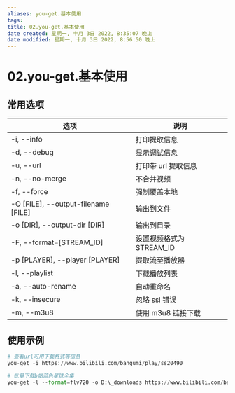 ```yaml
---
aliases: you-get.基本使用
tags: 
title: 02.you-get.基本使用
date created: 星期一, 十月 3日 2022, 8:35:07 晚上
date modified: 星期一, 十月 3日 2022, 8:56:50 晚上
---
```


# 02.you-get.基本使用

## 常用选项

| 选项                                | 说明                    |
| ----------------------------------- | ----------------------- |
| -i, --info                          | 打印提取信息            |
| -d, --debug                         | 显示调试信息            |
| -u, --url                           | 打印带 url 提取信息     |
| -n, --no-merge                      | 不合并视频              |
| -f, --force                         | 强制覆盖本地            |
| -O [FILE], --output-filename [FILE] | 输出到文件              |
| -o [DIR], --output-dir [DIR]        | 输出到目录              |
| -F, --format=[STREAM_ID]            | 设置视频格式为 STREAM_ID |
| -p [PLAYER], --player [PLAYER]      | 提取流至播放器          |
| -l, --playlist                      | 下载播放列表            |
| -a, --auto-rename                   | 自动重命名              |
| -k, --insecure                      | 忽略 ssl 错误           |
| -m, --m3u8                          | 使用 m3u8 链接下载      |

## 使用示例

```python
# 查看url可用下载格式等信息
you-get -i https://www.bilibili.com/bangumi/play/ss20490

# 批量下载b站蓝色星球全集
you-get -l --format=flv720 -o D:\_downloads https://www.bilibili.com/bangumi/play/ss20490
```

